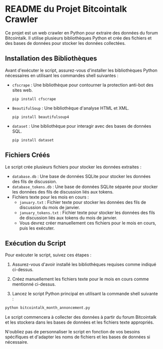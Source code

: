 # README du Projet Bitcointalk Crawler

Ce projet est un web crawler en Python pour extraire des données du forum Bitcointalk. Il utilise plusieurs bibliothèques Python et crée des fichiers et des bases de données pour stocker les données collectées.

## Installation des Bibliothèques

Avant d'exécuter le script, assurez-vous d'installer les bibliothèques Python nécessaires en utilisant les commandes shell suivantes :

- `cfscrape` : Une bibliothèque pour contourner la protection anti-bot des sites web.
    ```
    pip install cfscrape
    ```

- `BeautifulSoup` : Une bibliothèque d'analyse HTML et XML.
    ```
    pip install beautifulsoup4
    ```

- `dataset` : Une bibliothèque pour interagir avec des bases de données SQL.
    ```
    pip install dataset
    ```

## Fichiers Créés

Le script crée plusieurs fichiers pour stocker les données extraites :

- `database.db` : Une base de données SQLite pour stocker les données des fils de discussion.
- `database_tokens.db` : Une base de données SQLite séparée pour stocker les données des fils de discussion liés aux tokens.
- Fichiers texte pour les mois en cours :
    - `january.txt` : Fichier texte pour stocker les données des fils de discussion du mois de janvier.
    - `january_tokens.txt` : Fichier texte pour stocker les données des fils de discussion liés aux tokens du mois de janvier.
    - Vous devrez créer manuellement ces fichiers pour le mois en cours, puis les exécuter.

## Exécution du Script

Pour exécuter le script, suivez ces étapes :

1. Assurez-vous d'avoir installé les bibliothèques requises comme indiqué ci-dessus.

2. Créez manuellement les fichiers texte pour le mois en cours comme mentionné ci-dessus.

3. Lancez le script Python principal en utilisant la commande shell suivante :
   
```sh
python bitcointalk_month_annoncement.py
```




Le script commencera à collecter des données à partir du forum Bitcointalk et les stockera dans les bases de données et les fichiers texte appropriés.

N'oubliez pas de personnaliser le script en fonction de vos besoins spécifiques et d'adapter les noms de fichiers et les bases de données si nécessaire.


